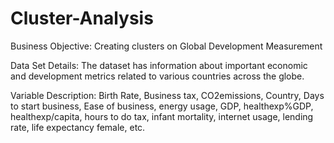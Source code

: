 # Cluster-Analysis
Business Objective: Creating clusters on Global Development Measurement 

Data Set Details:
The dataset has information about important economic and development metrics related to various countries across the globe.

Variable Description:
Birth Rate, Business tax, CO2emissions, Country, Days to start business, Ease of business, energy usage, GDP, healthexp%GDP, healthexp/capita, hours to do tax, infant mortality, internet usage, lending rate, life expectancy female, etc.

